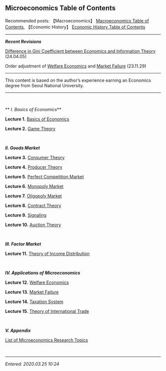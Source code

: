 ## **Microeconomics Table of Contents**

Recommended posts: 【Macroeconomics】 [Macroeconomics Table of Contents](https://jb243.github.io/pages/2027), 【Economic History】 [Economic History Table of Contents](https://jb243.github.io/pages/1967)

---

_**Recent Revisions**_

[Difference in Gini Coefficient between Economics and Information Theory](https://jb243.github.io/pages/2044) (24.04.05)

Order adjustment of [Welfare Economics](https://jb243.github.io/pages/2044) and [Market Failure](https://jb243.github.io/pages/2041) (23.11.29)

---

This content is based on the author’s experience earning an Economics degree from Seoul National University.

---

<br>

** _Ⅰ. Basics of Economics_**

**Lecture 1.** [Basics of Economics](https://jb243.github.io/pages/2012)

**Lecture 2.** [Game Theory](https://jb243.github.io/pages/1914)

<br>

**_Ⅱ. Goods Market_**

**Lecture 3.** [Consumer Theory](https://jb243.github.io/pages/1879)

**Lecture 4.** [Producer Theory](https://jb243.github.io/pages/1893)

**Lecture 5.** [Perfect Competition Market](https://jb243.github.io/pages/1900)

**Lecture 6.** [Monopoly Market](https://jb243.github.io/pages/1904)

**Lecture 7.** [Oligopoly Market](https://jb243.github.io/pages/1920)

**Lecture 8.** [Contract Theory](https://jb243.github.io/pages/1927)

**Lecture 9.** [Signaling](https://jb243.github.io/pages/1935)

**Lecture 10.** [Auction Theory](https://jb243.github.io/pages/1968)

<br>

**_Ⅲ. Factor Market_**

**Lecture 11.** [Theory of Income Distribution](https://jb243.github.io/pages/2039)

<br>

**_Ⅳ. Applications of Microeconomics_**

**Lecture 12.** [Welfare Economics](https://jb243.github.io/pages/2044)

**Lecture 13.** [Market Failure](https://jb243.github.io/pages/2041)

**Lecture 14.** [Taxation System](https://jb243.github.io/pages/2042)

**Lecture 15.** [Theory of International Trade](https://jb243.github.io/pages/2045)

<br>

**_Ⅴ. Appendix_**

[List of Microeconomics Research Topics](https://jb243.github.io/pages/307)

<br>

---

_Entered: 2020.03.25 10:24_